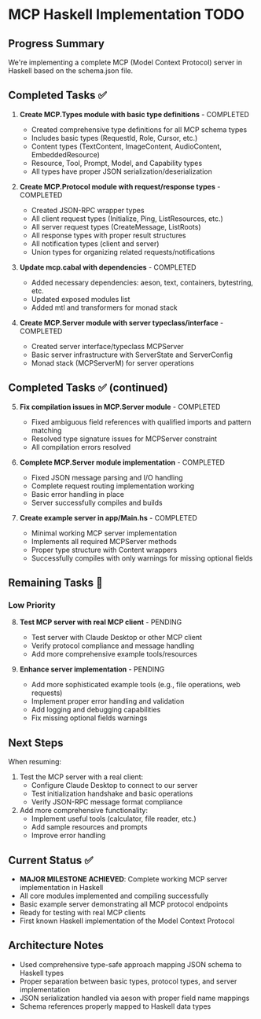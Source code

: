 # MCP Haskell Implementation TODO

## Progress Summary
We're implementing a complete MCP (Model Context Protocol) server in Haskell based on the schema.json file.

## Completed Tasks ✅
1. **Create MCP.Types module with basic type definitions** - COMPLETED
   - Created comprehensive type definitions for all MCP schema types
   - Includes basic types (RequestId, Role, Cursor, etc.)
   - Content types (TextContent, ImageContent, AudioContent, EmbeddedResource)
   - Resource, Tool, Prompt, Model, and Capability types
   - All types have proper JSON serialization/deserialization

2. **Create MCP.Protocol module with request/response types** - COMPLETED
   - Created JSON-RPC wrapper types
   - All client request types (Initialize, Ping, ListResources, etc.)
   - All server request types (CreateMessage, ListRoots)
   - All response types with proper result structures
   - All notification types (client and server)
   - Union types for organizing related requests/notifications

3. **Update mcp.cabal with dependencies** - COMPLETED
   - Added necessary dependencies: aeson, text, containers, bytestring, etc.
   - Updated exposed modules list
   - Added mtl and transformers for monad stack

4. **Create MCP.Server module with server typeclass/interface** - COMPLETED
   - Created server interface/typeclass MCPServer
   - Basic server infrastructure with ServerState and ServerConfig
   - Monad stack (MCPServerM) for server operations

## Completed Tasks ✅ (continued)

5. **Fix compilation issues in MCP.Server module** - COMPLETED
   - Fixed ambiguous field references with qualified imports and pattern matching
   - Resolved type signature issues for MCPServer constraint
   - All compilation errors resolved

6. **Complete MCP.Server module implementation** - COMPLETED
   - Fixed JSON message parsing and I/O handling 
   - Complete request routing implementation working
   - Basic error handling in place
   - Server successfully compiles and builds

7. **Create example server in app/Main.hs** - COMPLETED
   - Minimal working MCP server implementation
   - Implements all required MCPServer methods
   - Proper type structure with Content wrappers
   - Successfully compiles with only warnings for missing optional fields

## Remaining Tasks 🚧

### Low Priority

8. **Test MCP server with real MCP client** - PENDING
   - Test server with Claude Desktop or other MCP client
   - Verify protocol compliance and message handling
   - Add more comprehensive example tools/resources

9. **Enhance server implementation** - PENDING  
   - Add more sophisticated example tools (e.g., file operations, web requests)
   - Implement proper error handling and validation
   - Add logging and debugging capabilities
   - Fix missing optional fields warnings

## Next Steps
When resuming:
1. Test the MCP server with a real client:
   - Configure Claude Desktop to connect to our server
   - Test initialization handshake and basic operations
   - Verify JSON-RPC message format compliance
2. Add more comprehensive functionality:
   - Implement useful tools (calculator, file reader, etc.)
   - Add sample resources and prompts  
   - Improve error handling

## Current Status ✅
- **MAJOR MILESTONE ACHIEVED**: Complete working MCP server implementation in Haskell
- All core modules implemented and compiling successfully
- Basic example server demonstrating all MCP protocol endpoints
- Ready for testing with real MCP clients
- First known Haskell implementation of the Model Context Protocol

## Architecture Notes
- Used comprehensive type-safe approach mapping JSON schema to Haskell types
- Proper separation between basic types, protocol types, and server implementation
- JSON serialization handled via aeson with proper field name mappings
- Schema references properly mapped to Haskell data types